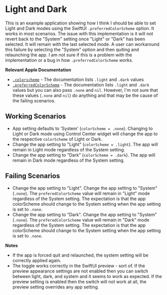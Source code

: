 # Light and Dark

This is an example application showing how I think I should be able to set Light and Dark modes using the SwiftUI `.preferredColorScheme` option. It works in most scenarios. The issue with this implementation is it will not revert back to the "System" setting once "Light" or "Dark" has been selected. It will remain with the last selected mode. A user can workaround this failure by selecting the "System" option and then quiting and relaunching the app. I am not sure if this is a problem with the implementation or a bug in how `.preferredColorScheme` works.

**Relevant Apple Documentation**
* [`.colorscheme`](https://developer.apple.com/documentation/swiftui/colorscheme) - The documentation lists `.light` and `.dark` values
* [`.preferredColorScheme`](https://developer.apple.com/documentation/swiftui/view/preferredcolorscheme(_:)) - The documentation lists `.light` and `.dark` values but you can also pass `.none` and `nil`. However, I'm not sure that these values (`.none` and `nil`) do anything and that may be the cause of the failing scenarios.

## Working Scenarios
* App setting defaults to 'System' (`colorScheme = .none`). Changing to Light or Dark mode using Control Center widget will change the app to the respective `colorScheme` of Light or Dark.
* Change the app setting to "Light" (`colorScheme = .light`). The app will remain in Light mode regardless of the System setting.
* Change the app setting to "Dark" (`colorScheme = .dark`). The app will remain in Dark mode regardless of the System setting.

## Failing Scenarios
* Change the app setting to "Light". Change the app setting to "System" (`.none`). The `preferedColorScheme` value will remain in "Light" mode regardless of the System setting. The expectation is that the app colorScheme should change to the System setting when the app setting is set to `.none`.
* Change the app setting to "Dark". Change the app setting to "System" (`.none`). The `preferedColorScheme` value will remain in "Dark" mode regardless of the System setting. The expectation is that the app colorScheme should change to the System setting when the app setting is set to `.none`.

**Notes**
* If the app is forced quit and relaunched, the system setting will be correctly applied again.
* The toggle works correctly in the SwiftUI preview - sort of. If the preview appearance settings are not enabled then you can switch between light, dark, and system and it seems to work as expected. If the preview setting is enabled then the switch will not work at all, the preview setting overrides any app setting.

